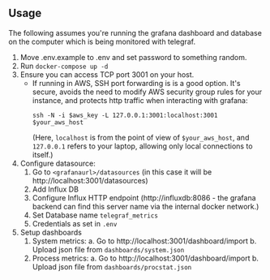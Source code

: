## Usage

The following assumes you're running the grafana dashboard and database on the
computer which is being monitored with telegraf.

1. Move .env.example to .env and set password to something random.
2. Run `docker-compose up -d`
3. Ensure you can access TCP port 3001 on your host.
    * If running in AWS, SSH port forwarding is is a good option. It's secure,
      avoids the need to modify AWS security group rules for your instance, and
      protects http traffic when interacting with grafana:
      ```
      ssh -N -i $aws_key -L 127.0.0.1:3001:localhost:3001 $your_aws_host
      ```
      (Here, `localhost` is from the point of view of `$your_aws_host`, and
       `127.0.0.1` refers to your laptop, allowing only local connections to
       itself.)
4. Configure datasource:
    1. Go to `<grafanaurl>/datasources` (in this case it will be http://localhost:3001/datasources)
    2. Add Influx DB
    3. Configure Influx HTTP endpoint (http://influxdb:8086 - the grafana
       backend can find this server name via the internal docker network.)
    4. Set Database name `telegraf_metrics`
    5. Credentials as set in `.env`
5. Setup dashboards
   1. System metrics:
      a. Go to http://localhost:3001/dashboard/import
      b. Upload json file from `dashboards/system.json`
   1. Process metrics:
      a. Go to http://localhost:3001/dashboard/import
      b. Upload json file from `dashboards/procstat.json`
